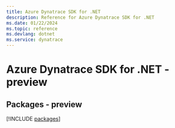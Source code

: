 ```yaml
---
title: Azure Dynatrace SDK for .NET
description: Reference for Azure Dynatrace SDK for .NET
ms.date: 01/22/2024
ms.topic: reference
ms.devlang: dotnet
ms.service: dynatrace
---
```

# Azure Dynatrace SDK for .NET - preview
## Packages - preview
[!INCLUDE [packages](dynatrace-index.md)]